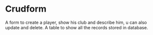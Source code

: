 # Crudform
A form to create a player, show his club and describe him, u can also update and delete.
A table to show all the records stored in database.